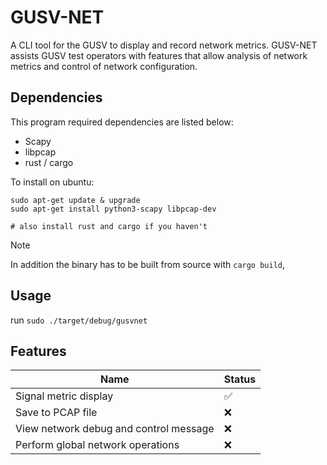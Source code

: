 # GUSV-NET

A CLI tool for the GUSV to display and record network metrics. GUSV-NET assists GUSV test operators with features that allow analysis of network metrics and control of network configuration.


## Dependencies
This program required dependencies are listed below:
- Scapy
- libpcap
- rust / cargo

To install on ubuntu:

```
sudo apt-get update & upgrade
sudo apt-get install python3-scapy libpcap-dev

# also install rust and cargo if you haven't
```

> [!NOTE]
> In addition the binary has to be built from source with `cargo build`,


## Usage
run `sudo ./target/debug/gusvnet`


## Features

| Name | Status |
| -- | -- |
| Signal metric display | ✅ |
|  Save to PCAP file | ❌ |
| View network debug and control message | ❌ |
| Perform global network operations | ❌ |

